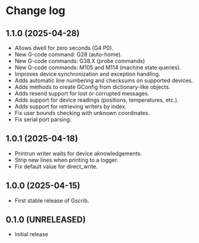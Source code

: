 # Change log

## 1.1.0 (2025-04-28)

* Allows dwell for zero seconds (G4 P0).
* New G-code command: G28 (auto-home).
* New G-code commands: G38.X (probe commands)
* New G-code commands: M105 and M114 (machine state queries).
* Improves device synchronization and exception handling.
* Adds automatic line numbering and checksums on supported devices.
* Adds methods to create GConfig from dictionary-like objects.
* Adds resend support for lost or corrupted messages.
* Adds support for device readings (positions, temperatures, etc.).
* Adds support for retrieving writers by index.
* Fix user bounds checking with unknown coordinates.
* Fix serial port parsing.

## 1.0.1 (2025-04-18)

* Printrun writer waits for device aknowledgements.
* Strip new lines when printing to a logger.
* Fix default value for direct_write.

## 1.0.0 (2025-04-15)

* First stable release of Gscrib.

## 0.1.0 (UNRELEASED)

* Initial release
